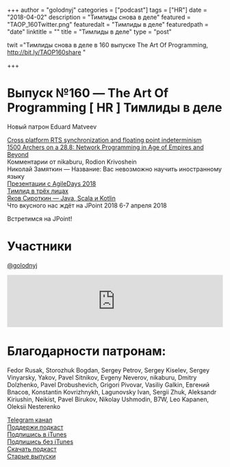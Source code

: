 +++
author = "golodnyj"
categories = ["podcast"]
tags = ["HR"]
date = "2018-04-02"
description = "Тимлиды снова в деле"
featured = "TAOP_160Twitter.png"
featuredalt = "Тимлиды в деле"
featuredpath = "date"
linktitle = ""
title = "Тимлиды в деле"
type = "post"

twit ="Тимлиды снова в деле в 160 выпуске The Art Of Programming, http://bit.ly/TAOP160share "

+++
# Выпуск №160 — The Art Of Programming [ HR ] Тимлиды в деле

Новый патрон Eduard Matveev  
  
[Cross platform RTS synchronization and floating point indeterminism](https://ubm.io/2InmkON)   
[1500 Archers on a 28.8: Network Programming in Age of Empires and Beyond](https://ubm.io/2GL8pEP)   
Комментарии от nikaburu, Rodion Krivoshein  
Николай Замяткин — Название: Вас невозможно научить иностранному языку  
[Презентации с AgileDays 2018](https://pos.li/29elh3)   
[Тимлид в трёх лицах](https://felixit.blog/2018/03/31/timlid-v-trioh-licah/)   
[Яков Сироткин — Java, Scala и Kotlin](https://www.facebook.com/yakov.sirotkin/posts/10210745921304869 )  
Что вкусного нас ждёт на JPoint 2018 6-7 апреля 2018   
  
Встретимся на JPoint!  

# Участники
[@golodnyj](https://twitter.com/golodnyj/)  

<iframe title="Выпуск №160 — The Art Of Programming [ HR ] Тимлиды снова в деле" src="https://www.podbean.com/media/player/22nbv-8e6c1d?from=usersite&skin=1&share=1&fonts=Helvetica&auto=0&download=1&version=1" height="122" width="100%" style="border: none;" scrolling="no" data-name="pb-iframe-player"></iframe>

# Благодарности патронам: 
Fedor Rusak, Storozhuk Bogdan, Sergey Petrov, Sergey Kiselev, Sergey Vinyarsky, Yakov, Pavel Sitnikov, Evgeny Neverov, nikaburu, Dmitry Dolzhenko, Pavel Drobushevich, Grigori Pivovar, Vasiliy Galkin, Евгений Власов, Konstantin Kovrizhnykh, Lagunovsky Ivan, Sergii Zhuk, Aleksandr Kiriushin, Neikist, Pavel Birukov, Nikolay Ushmodin, B7W, Leo Kapanen, Oleksii Nesterenko

[Telegram канал](http://bit.ly/taoplive)  
[Поддержи подкаст](http://bit.ly/TAOPpatron)  
[Подпишись в iTunes](http://bit.ly/TAOPiTunes)  
[Подпишись без iTunes](http://bit.ly/TAOPrss)   
[Скачать подкаст](http://bit.ly/TAOP160mp3)  
[Старые выпуски](http://bit.ly/oldtaop)